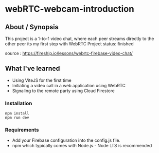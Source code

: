 # webRTC-webcam-introduction

## About / Synopsis

This project is a 1-to-1 video chat, where each peer streams directly to the other peer
its my first step with WebRTC
Project status: finished

source : https://fireship.io/lessons/webrtc-firebase-video-chat/

## What I've learned

- Using ViteJS for the first time
- Initiating a video call in a web application using WebRTC
- Signaling to the remote party using Cloud Firestore

### Installation

    npm install
    npm run dev

### Requirements

* Add your Firebase configuration into the config.js file.
* npm which typically comes with Node.js - Node LTS is recommended
